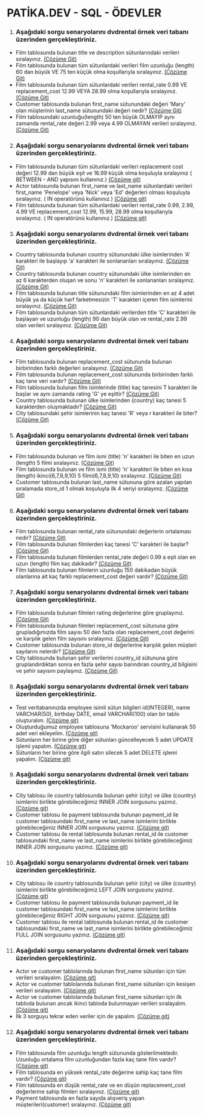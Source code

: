 # PATİKA.DEV - SQL - ÖDEVLER

1) ### Aşağıdaki sorgu senaryolarını dvdrental örnek veri tabanı üzerinden gerçekleştiriniz.

- Film tablosunda bulunan title ve description sütunlarındaki verileri sıralayınız. [(Çözüme Git)](./Odevler/Odev1/1.sql)
- Film tablosunda bulunan tüm sütunlardaki verileri film uzunluğu (length) 60 dan büyük VE 75 ten küçük olma koşullarıyla sıralayınız. [(Çözüme Git)](./Odevler/Odev1/2.sql)
- Film tablosunda bulunan tüm sütunlardaki verileri rental_rate 0.99 VE replacement_cost 12.99 VEYA 28.99 olma koşullarıyla sıralayınız. [(Çözüme Git)](./Odevler/Odev1/3.sql)
- Customer tablosunda bulunan first_name sütunundaki değeri 'Mary' olan müşterinin last_name sütunundaki değeri nedir? [(Çözüme Git)](./Odevler/Odev1/4.sql)
- Film tablosundaki uzunluğu(length) 50 ten büyük OLMAYIP aynı zamanda rental_rate değeri 2.99 veya 4.99 OLMAYAN verileri sıralayınız. [(Çözüme Git)](./Odevler/Odev1/5.sql)

2) ### Aşağıdaki sorgu senaryolarını dvdrental örnek veri tabanı üzerinden gerçekleştiriniz.

- Film tablosunda bulunan tüm sütunlardaki verileri replacement cost değeri 12.99 dan büyük eşit ve 16.99 küçük olma koşuluyla sıralayınız ( BETWEEN - AND yapısını kullanınız.) [(Çözüme git)](./Odevler/Odev2/1.sql)
- Actor tablosunda bulunan first_name ve last_name sütunlardaki verileri first_name 'Penelope' veya 'Nick' veya 'Ed' değerleri olması koşuluyla sıralayınız. ( IN operatörünü kullanınız.) [(Çözüme git)](./Odevler/Odev2/2.sql)
- Film tablosunda bulunan tüm sütunlardaki verileri rental_rate 0.99, 2.99, 4.99 VE replacement_cost 12.99, 15.99, 28.99 olma koşullarıyla sıralayınız. ( IN operatörünü kullanınız.) [(Çözüme git)](./Odevler/Odev2/3.sql)

3) ### Aşağıdaki sorgu senaryolarını dvdrental örnek veri tabanı üzerinden gerçekleştiriniz.

- Country tablosunda bulunan country sütunundaki ülke isimlerinden 'A' karakteri ile başlayıp 'a' karakteri ile sonlananları sıralayınız. [(Çözüme Git)](./Odevler/Odev3/1.sql)
- Country tablosunda bulunan country sütunundaki ülke isimlerinden en az 6 karakterden oluşan ve sonu 'n' karakteri ile sonlananları sıralayınız. [(Çözüme Git)](./Odevler/Odev3/2.sql)
- Film tablosunda bulunan title sütunundaki film isimlerinden en az 4 adet büyük ya da küçük harf farketmesizin 'T' karakteri içeren film isimlerini sıralayınız. [(Çözüme Git)](./Odevler/Odev3/3.sql)
- Film tablosunda bulunan tüm sütunlardaki verilerden title 'C' karakteri ile başlayan ve uzunluğu (length) 90 dan büyük olan ve rental_rate 2.99 olan verileri sıralayınız. [(Çözüme Git)](./Odevler/Odev3/4.sql)

4) ### Aşağıdaki sorgu senaryolarını dvdrental örnek veri tabanı üzerinden gerçekleştiriniz.

- Film tablosunda bulunan replacement_cost sütununda bulunan birbirinden farklı değerleri sıralayınız. [(Çözüme Git)](./Odevler/Odev4/1.sql)
- Film tablosunda bulunan replacement_cost sütununda birbirinden farklı kaç tane veri vardır? [(Çözüme Git)](./Odevler/Odev4/2.sql)
- Film tablosunda bulunan film isimlerinde (title) kaç tanesini T karakteri ile başlar ve aynı zamanda rating 'G' ye eşittir? [(Çözüme Git)](./Odevler/Odev4/3.sql)
- Country tablosunda bulunan ülke isimlerinden (country) kaç tanesi 5 karakterden oluşmaktadır? [(Çözüme Git)](./Odevler/Odev4/4.sql)
- City tablosundaki şehir isimlerinin kaç tanesi 'R' veya r karakteri ile biter? [(Çözüme Git)](./Odevler/Odev4/5.sql)

5) ### Aşağıdaki sorgu senaryolarını dvdrental örnek veri tabanı üzerinden gerçekleştiriniz.

- Film tablosunda bulunan ve film ismi (title) 'n' karakteri ile biten en uzun (length) 5 filmi sıralayınız. [(Çözüme Git)](./Odevler/Odev5/1.sql)
- Film tablosunda bulunan ve film ismi (title) 'n' karakteri ile biten en kısa (length) ikinci(6,7,8,9,10) 5 filmi(6,7,8,9,10) sıralayınız. [(Çözüme Git)](./Odevler/Odev5/2.sql)
- Customer tablosunda bulunan last_name sütununa göre azalan yapılan sıralamada store_id 1 olmak koşuluyla ilk 4 veriyi sıralayınız. [(Çözüme Git)](./Odevler/Odev5/3.sql)

6) ### Aşağıdaki sorgu senaryolarını dvdrental örnek veri tabanı üzerinden gerçekleştiriniz.

- Film tablosunda bulunan rental_rate sütunundaki değerlerin ortalaması nedir? [(Çözüme Git)](./Odevler/Odev6/1.sql)
- Film tablosunda bulunan filmlerden kaç tanesi 'C' karakteri ile başlar? [(Çözüme Git)](./Odevler/Odev6/2.sql)
- Film tablosunda bulunan filmlerden rental_rate değeri 0.99 a eşit olan en uzun (length) film kaç dakikadır? [(Çözüme Git)](./Odevler/Odev6/3.sql)
- Film tablosunda bulunan filmlerin uzunluğu 150 dakikadan büyük olanlarına ait kaç farklı replacement_cost değeri vardır? [(Çözüme Git)](./Odevler/Odev6/4.sql)

7) ### Aşağıdaki sorgu senaryolarını dvdrental örnek veri tabanı üzerinden gerçekleştiriniz.

- Film tablosunda bulunan filmleri rating değerlerine göre gruplayınız. [(Çözüme Git)](./Odevler/Odev7/1.sql)
- Film tablosunda bulunan filmleri replacement_cost sütununa göre grupladığımızda film sayısı 50 den fazla olan replacement_cost değerini ve karşılık gelen film sayısını sıralayınız. [(Çözüme Git)](./Odevler/Odev7/2.sql)
- Customer tablosunda bulunan store_id değerlerine karşılık gelen müşteri sayılarını nelerdir? [(Çözüme Git)](./Odevler/Odev7/3.sql)
- City tablosunda bulunan şehir verilerini country_id sütununa göre gruplandırdıktan sonra en fazla şehir sayısı barındıran country_id bilgisini ve şehir sayısını paylaşınız. [(Çözüme Git)](./Odevler/Odev7/4.sql)

8) ### Aşağıdaki sorgu senaryolarını dvdrental örnek veri tabanı üzerinden gerçekleştiriniz.

- Test veritabanınızda employee isimli sütun bilgileri id(INTEGER), name VARCHAR(50), birthday DATE, email VARCHAR(100) olan bir tablo oluşturalım. [(Çözüme git)](./Odevler/Odev8/1.sql)
- Oluşturduğumuz employee tablosuna 'Mockaroo' servisini kullanarak 50 adet veri ekleyelim. [(Çözüme git)](./Odevler/Odev8/2.sql)
- Sütunların her birine göre diğer sütunları güncelleyecek 5 adet UPDATE işlemi yapalım. [(Çözüme git)](./Odevler/Odev8/3.sql)
- Sütunların her birine göre ilgili satırı silecek 5 adet DELETE işlemi yapalım. [(Çözüme git)](./Odevler/Odev8/4.sql)

9) ### Aşağıdaki sorgu senaryolarını dvdrental örnek veri tabanı üzerinden gerçekleştiriniz.

- City tablosu ile country tablosunda bulunan şehir (city) ve ülke (country) isimlerini birlikte görebileceğimiz INNER JOIN sorgusunu yazınız. [(Çözüme git)](./Odevler/Odev9/1.sql)
- Customer tablosu ile payment tablosunda bulunan payment_id ile customer tablosundaki first_name ve last_name isimlerini birlikte görebileceğimiz INNER JOIN sorgusunu yazınız. [(Çözüme git)](./Odevler/Odev9/2.sql)
- Customer tablosu ile rental tablosunda bulunan rental_id ile customer tablosundaki first_name ve last_name isimlerini birlikte görebileceğimiz INNER JOIN sorgusunu yazınız. [(Çözüme git)](./Odevler/Odev9/3.sql)

10) ### Aşağıdaki sorgu senaryolarını dvdrental örnek veri tabanı üzerinden gerçekleştiriniz.

- City tablosu ile country tablosunda bulunan şehir (city) ve ülke (country) isimlerini birlikte görebileceğimiz LEFT JOIN sorgusunu yazınız. [(Çözüme git)](./Odevler/Odev10/1.sql)
- Customer tablosu ile payment tablosunda bulunan payment_id ile customer tablosundaki first_name ve last_name isimlerini birlikte görebileceğimiz RIGHT JOIN sorgusunu yazınız. [(Çözüme git)](./Odevler/Odev10/2.sql)
- Customer tablosu ile rental tablosunda bulunan rental_id ile customer tablosundaki first_name ve last_name isimlerini birlikte görebileceğimiz FULL JOIN sorgusunu yazınız. [(Çözüme git)](./Odevler/Odev10/3.sql)

11) ### Aşağıdaki sorgu senaryolarını dvdrental örnek veri tabanı üzerinden gerçekleştiriniz.

- Actor ve customer tablolarında bulunan first_name sütunları için tüm verileri sıralayalım. [(Çözüme git)](./Odevler/Odev11/1.sql)
- Actor ve customer tablolarında bulunan first_name sütunları için kesişen verileri sıralayalım. [(Çözüme git)](./Odevler/Odev11/2.sql)
- Actor ve customer tablolarında bulunan first_name sütunları için ilk tabloda bulunan ancak ikinci tabloda bulunmayan verileri sıralayalım. [(Çözüme git)](./Odevler/Odev11/3.sql)
- İlk 3 sorguyu tekrar eden veriler için de yapalım. [(Çözüme git)](./Odevler/Odev11/4.sql)

12) ### Aşağıdaki sorgu senaryolarını dvdrental örnek veri tabanı üzerinden gerçekleştiriniz.

- Film tablosunda film uzunluğu length sütununda gösterilmektedir. Uzunluğu ortalama film uzunluğundan fazla kaç tane film vardır? [(Çözüme git)](./Odevler/Odev12/1.sql)
- Film tablosunda en yüksek rental_rate değerine sahip kaç tane film vardır? [(Çözüme git)](./Odevler/Odev12/2.sql)
- Film tablosunda en düşük rental_rate ve en düşün replacement_cost değerlerine sahip filmleri sıralayınız. [(Çözüme git)](./Odevler/Odev12/3.sql)
- Payment tablosunda en fazla sayıda alışveriş yapan müşterileri(customer) sıralayınız. [(Çözüme git)](./Odevler/Odev12/4.sql)